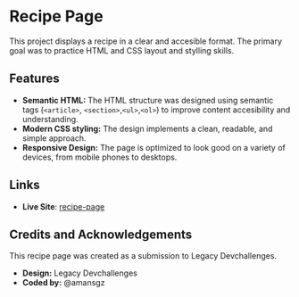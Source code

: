 # Recipe Page

This project displays a recipe in a clear and accesible format. The primary goal was to practice HTML and CSS layout and stylling skills.

## Features

- **Semantic HTML:** The HTML structure was designed using semantic tags (`<article>`, `<section>`,`<ul>`,`<ol>`) to improve content accesibility and understanding.
- **Modern CSS styling:** The design implements a clean, readable, and simple approach.
- **Responsive Design:** The page is optimized to look good on a variety of devices, from mobile phones to desktops.

## Links

- **Live Site**: [recipe-page](https://recipe-page-css.netlify.app)

## Credits and Acknowledgements

This recipe page was created as a submission to Legacy Devchallenges.

- **Design:** Legacy Devchallenges
- **Coded by:** @amansgz

